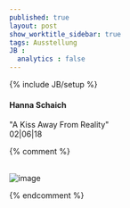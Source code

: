 ```yaml
---
published: true
layout: post
show_worktitle_sidebar: true
tags: Ausstellung
JB :
  analytics : false
---
```


{% include JB/setup %}




<p>
<h4>Hanna Schaich</h4>
"A Kiss Away From Reality"<br />
02|06|18

{% comment %}
<br /><br />
</p><p>
<img src="{{ site.url }}/images/schaich.jpg" alt="image">
</p>
{% endcomment %}